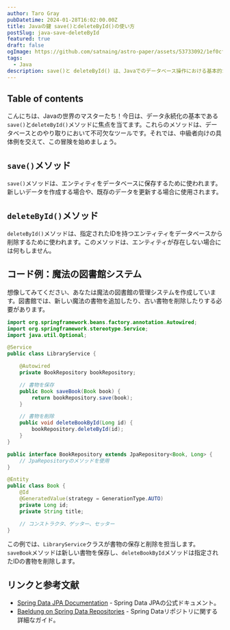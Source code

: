 ```yaml
---
author: Taro Gray
pubDatetime: 2024-01-28T16:02:00.00Z
title: Javaの鍵 save()とdeleteById()の使い方
postSlug: java-save-deleteById
featured: true
draft: false
ogImage: https://github.com/satnaing/astro-paper/assets/53733092/1ef0cf03-8137-4d67-ac81-84a032119e3a
tags:
  - Java
description: save()と deleteById() は、Javaでのデータベース操作における基本的かつ強力なツールです。これらのメソッドを使いこなすことで、アプリケーションのデータ管理を効率的かつ効果的に行うことができます。ぜひこれらのメソッドを活用して、あなたのアプリケーションを強化しましょう！
---
```


## Table of contents

こんにちは、Javaの世界のマスターたち！今日は、データ永続化の基本である`save()`と`deleteById()`メソッドに焦点を当てます。これらのメソッドは、データベースとのやり取りにおいて不可欠なツールです。それでは、中級者向けの具体例を交えて、この冒険を始めましょう。

## `save()`メソッド

`save()`メソッドは、エンティティをデータベースに保存するために使われます。新しいデータを作成する場合や、既存のデータを更新する場合に使用されます。

## `deleteById()`メソッド

`deleteById()`メソッドは、指定されたIDを持つエンティティをデータベースから削除するために使われます。このメソッドは、エンティティが存在しない場合には何もしません。

## コード例：魔法の図書館システム

想像してみてください、あなたは魔法の図書館の管理システムを作成しています。図書館では、新しい魔法の書物を追加したり、古い書物を削除したりする必要があります。

```java
import org.springframework.beans.factory.annotation.Autowired;
import org.springframework.stereotype.Service;
import java.util.Optional;

@Service
public class LibraryService {

    @Autowired
    private BookRepository bookRepository;

    // 書物を保存
    public Book saveBook(Book book) {
        return bookRepository.save(book);
    }

    // 書物を削除
    public void deleteBookById(Long id) {
        bookRepository.deleteById(id);
    }
}

public interface BookRepository extends JpaRepository<Book, Long> {
    // JpaRepositoryのメソッドを使用
}

@Entity
public class Book {
    @Id
    @GeneratedValue(strategy = GenerationType.AUTO)
    private Long id;
    private String title;

    // コンストラクタ、ゲッター、セッター
}
```

この例では、`LibraryService`クラスが書物の保存と削除を担当します。`saveBook`メソッドは新しい書物を保存し、`deleteBookById`メソッドは指定されたIDの書物を削除します。

## リンクと参考文献

- [Spring Data JPA Documentation](https://docs.spring.io/spring-data/jpa/docs/current/reference/html/#repositories) - Spring Data JPAの公式ドキュメント。
- [Baeldung on Spring Data Repositories](https://www.baeldung.com/spring-data-repositories) - Spring Dataリポジトリに関する詳細なガイド。
